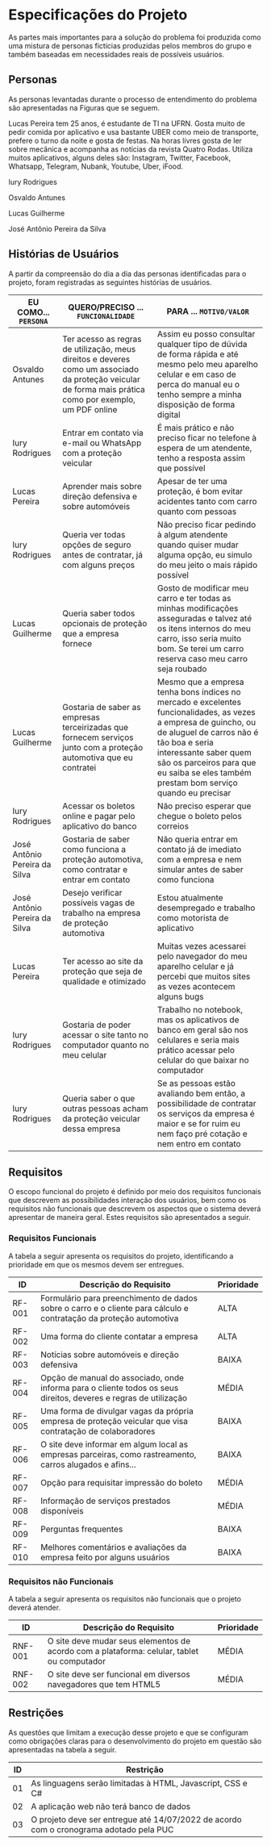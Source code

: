 # Especificações do Projeto

As partes mais importantes para a solução do problema foi produzida como uma mistura de personas fictícias produzidas pelos membros do grupo e também baseadas em necessidades reais de possíveis usuários.

## Personas

As personas levantadas durante o processo de entendimento do problema são apresentadas na Figuras que se seguem.

Lucas Pereira tem 25 anos, é estudante de TI na UFRN. Gosta muito de pedir comida por aplicativo e usa bastante UBER como meio de transporte, prefere o turno da noite e gosta de festas. Na horas livres gosta de ler sobre mecânica e acompanha as notícias da revista Quatro Rodas. Utiliza muitos aplicativos, alguns deles são: Instagram, Twitter, Facebook, Whatsapp, Telegram, Nubank, Youtube, Uber, iFood.

Iury Rodrigues

Osvaldo Antunes

Lucas Guilherme

José Antônio Pereira da Silva

## Histórias de Usuários

A partir da compreensão do dia a dia das personas identificadas para o projeto, foram registradas as seguintes histórias de usuários.

|EU COMO... `PERSONA`| QUERO/PRECISO ... `FUNCIONALIDADE` |PARA ... `MOTIVO/VALOR`                 |
|--------------------|------------------------------------|----------------------------------------|
|Osvaldo Antunes | Ter acesso as regras de utilização, meus direitos e deveres como um associado da proteção veicular de forma mais prática como por exemplo, um PDF online | Assim eu posso consultar qualquer tipo de dúvida de forma rápida e até mesmo pelo meu aparelho celular e em caso de perca do manual eu o tenho sempre a minha disposição de forma digital |
|Iury Rodrigues| Entrar em contato via e-mail ou WhatsApp com a proteção veicular | É mais prático e não preciso ficar no telefone à espera de um atendente, tenho a resposta assim que possível|
|Lucas Pereira | Aprender mais sobre direção defensiva e sobre automóveis | Apesar de ter uma proteção, é bom evitar acidentes tanto com carro quanto com pessoas|
|Iury Rodrigues | Queria ver todas opções de seguro antes de contratar, já com alguns preços | Não preciso ficar pedindo à algum atendente quando quiser mudar alguma opção, eu simulo do meu jeito o mais rápido possível |
| Lucas Guilherme | Queria saber todos opcionais de proteção que a empresa fornece | Gosto de modificar meu carro e ter todas as minhas modificações asseguradas e talvez até os itens internos do meu carro, isso seria muito bom. Se terei um carro reserva caso meu carro seja roubado |
| Lucas Guilherme | Gostaria de saber as empresas terceirizadas que fornecem serviços junto com a proteção automotiva que eu contratei | Mesmo que a empresa tenha bons índices no mercado e excelentes funcionalidades, as vezes a empresa de guincho, ou de aluguel de carros não é tão boa e seria interessante saber quem são os parceiros para que eu saiba se eles também prestam bom serviço quando eu precisar |
| Iury Rodrigues | Acessar os boletos online e pagar pelo aplicativo do banco | Não preciso esperar que chegue o boleto pelos correios |
| José Antônio Pereira da Silva | Gostaria de saber como funciona a proteção automotiva, como contratar e entrar em contato | Não queria entrar em contato já de imediato com a empresa e nem simular antes de saber como funciona |
| José Antônio Pereira da Silva | Desejo verificar possíveis vagas de trabalho na empresa de proteção automotiva | Estou atualmente desempregado e trabalho como motorista de aplicativo |
| Lucas Pereira | Ter acesso ao site da proteção que seja de qualidade e otimizado | Muitas vezes acessarei pelo navegador do meu aparelho celular e já percebi que muitos sites as vezes acontecem alguns bugs |
| Iury Rodrigues | Gostaria de poder acessar o site tanto no computador quanto no meu celular | Trabalho no notebook, mas os aplicativos de banco em geral são nos celulares e seria mais prático acessar pelo celular do que baixar no computador |
| Iury Rodrigues | Queria saber o que outras pessoas acham da proteção veicular dessa empresa | Se as pessoas estão avaliando bem então, a possibilidade de contratar os serviços da empresa é maior e se for ruim eu nem faço pré cotação e nem entro em contato |


## Requisitos

O escopo funcional do projeto é definido por meio dos requisitos funcionais que descrevem as possibilidades interação dos usuários, bem como os requisitos não funcionais que descrevem os aspectos que o sistema deverá apresentar de maneira geral. Estes requisitos são apresentados a seguir.

### Requisitos Funcionais

A tabela a seguir apresenta os requisitos do projeto, identificando a prioridade em que os mesmos devem ser entregues.

|ID    | Descrição do Requisito  | Prioridade |
|------|-----------------------------------------|----|
|RF-001| Formulário para preenchimento de dados sobre o carro e o cliente para cálculo e contratação da proteção automotiva | ALTA | 
|RF-002| Uma forma do cliente contatar a empresa   | ALTA |
|RF-003| Notícias sobre automóveis e direção defensiva   | BAIXA |
|RF-004| Opção de manual do associado, onde informa para o cliente todos os seus direitos, deveres e regras de utilização   | MÉDIA |
|RF-005| Uma forma de divulgar vagas da própria empresa de proteção veicular que visa contratação de colaboradores   | BAIXA |
|RF-006| O site deve informar em algum local as empresas parceiras, como rastreamento, carros alugados e afins...   | BAIXA |
|RF-007| Opção para requisitar impressão do boleto   | MÉDIA |
|RF-008| Informação de serviços prestados disponíveis   | MÉDIA |
|RF-009| Perguntas frequentes   | BAIXA |
|RF-010| Melhores comentários e avaliações da empresa feito por alguns usuários   | BAIXA |


### Requisitos não Funcionais

A tabela a seguir apresenta os requisitos não funcionais que o projeto deverá atender.

|ID     | Descrição do Requisito  |Prioridade |
|-------|-------------------------|----|
|RNF-001| O site deve mudar seus elementos de acordo com a plataforma: celular, tablet ou computador | MÉDIA | 
|RNF-002| O site deve ser funcional em diversos navegadores que tem HTML5 |  MÉDIA | 


## Restrições

As questões que limitam a execução desse projeto e que se configuram como obrigações claras para o desenvolvimento do projeto em questão são apresentadas na tabela a seguir.

|ID| Restrição                                             |
|--|-------------------------------------------------------|
|01| As linguagens serão limitadas à HTML, Javascript, CSS e C# |
|02| A aplicação web não terá banco de dados        |
|03| O projeto deve ser entregue até 14/07/2022 de acordo com o cronograma adotado pela PUC |


